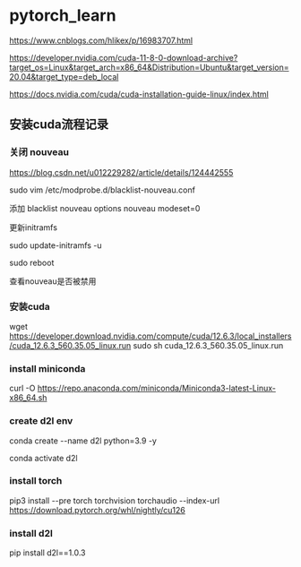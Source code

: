 # pytorch_learn


https://www.cnblogs.com/hlikex/p/16983707.html


https://developer.nvidia.com/cuda-11-8-0-download-archive?target_os=Linux&target_arch=x86_64&Distribution=Ubuntu&target_version=20.04&target_type=deb_local


https://docs.nvidia.com/cuda/cuda-installation-guide-linux/index.html

## 安装cuda流程记录

### 关闭 nouveau

https://blog.csdn.net/u012229282/article/details/124442555

sudo vim /etc/modprobe.d/blacklist-nouveau.conf

添加
blacklist nouveau
options nouveau modeset=0

更新initramfs

sudo update-initramfs -u

sudo reboot

查看nouveau是否被禁用

### 安装cuda

wget https://developer.download.nvidia.com/compute/cuda/12.6.3/local_installers/cuda_12.6.3_560.35.05_linux.run
sudo sh cuda_12.6.3_560.35.05_linux.run

### install miniconda

curl -O https://repo.anaconda.com/miniconda/Miniconda3-latest-Linux-x86_64.sh

### create d2l env

conda create --name d2l python=3.9 -y

conda activate d2l

### install torch

pip3 install --pre torch torchvision torchaudio --index-url https://download.pytorch.org/whl/nightly/cu126

### install d2l

pip install d2l==1.0.3

